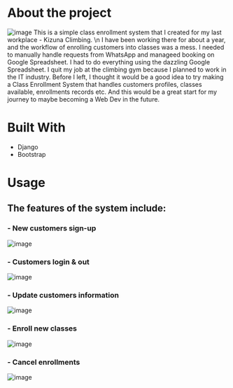 # About the project
![image](https://github.com/stancheung/classenrollment/assets/52346600/fc9d6e83-546d-4608-87aa-3cc6d1728cda)
This is a simple class enrollment system that I created for my last workplace - Kizuna Climbing. \n
I have been working there for about a year, and the workflow of enrolling customers into classes was a mess. 
I needed to manually handle requests from WhatsApp and manageed booking on Google Spreadsheet. I had to do everything using the dazzling Google Spreadsheet.
I quit my job at the climbing gym because I planned to work in the IT industry.
Before I left, I thought it would be a good idea to try making a Class Enrollment System that handles customers profiles, classes available, enrollments records etc. 
And this would be a great start for my journey to maybe becoming a Web Dev in the future.


# Built With
- Django
- Bootstrap

# Usage
## The features of the system include:
### - New customers sign-up
![image](https://github.com/stancheung/classenrollment/assets/52346600/a5e67946-8d98-4e2f-9036-329c13afc99c)

### - Customers login & out
![image](https://github.com/stancheung/classenrollment/assets/52346600/0d2fb7bc-64f0-4b8e-87c8-7eab9be5beb3)

### - Update customers information
![image](https://github.com/stancheung/classenrollment/assets/52346600/f6ec59e9-6658-4b1c-9547-9aa785484d18)

### - Enroll new classes
![image](https://github.com/stancheung/classenrollment/assets/52346600/7fe6894a-8aa0-43e6-9d64-cabefed1fd12)

### - Cancel enrollments
![image](https://github.com/stancheung/classenrollment/assets/52346600/a2ab0373-6fa1-448e-8db2-45a8e438ebbb)
